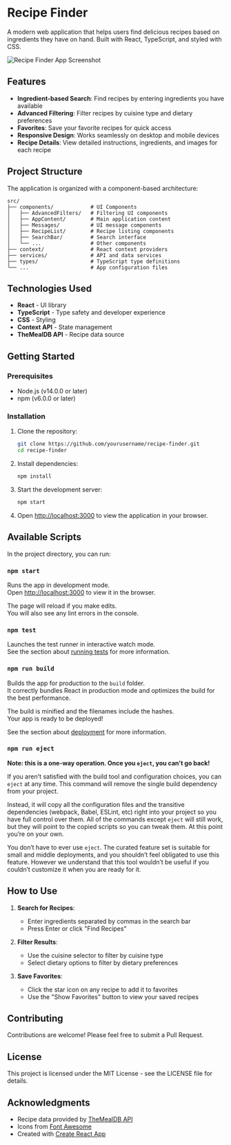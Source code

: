 # Recipe Finder

A modern web application that helps users find delicious recipes based on ingredients they have on hand. Built with React, TypeScript, and styled with CSS.

![Recipe Finder App Screenshot](https://via.placeholder.com/800x400?text=Recipe+Finder+App)

## Features

- **Ingredient-based Search**: Find recipes by entering ingredients you have available
- **Advanced Filtering**: Filter recipes by cuisine type and dietary preferences
- **Favorites**: Save your favorite recipes for quick access
- **Responsive Design**: Works seamlessly on desktop and mobile devices
- **Recipe Details**: View detailed instructions, ingredients, and images for each recipe

## Project Structure

The application is organized with a component-based architecture:

```
src/
├── components/            # UI Components
│   ├── AdvancedFilters/   # Filtering UI components
│   ├── AppContent/        # Main application content
│   ├── Messages/          # UI message components
│   ├── RecipeList/        # Recipe listing components
│   ├── SearchBar/         # Search interface
│   └── ...                # Other components
├── context/               # React context providers
├── services/              # API and data services
├── types/                 # TypeScript type definitions
└── ...                    # App configuration files
```

## Technologies Used

- **React** - UI library
- **TypeScript** - Type safety and developer experience
- **CSS** - Styling
- **Context API** - State management
- **TheMealDB API** - Recipe data source

## Getting Started

### Prerequisites

- Node.js (v14.0.0 or later)
- npm (v6.0.0 or later)

### Installation

1. Clone the repository:
   ```bash
   git clone https://github.com/yourusername/recipe-finder.git
   cd recipe-finder
   ```

2. Install dependencies:
   ```bash
   npm install
   ```

3. Start the development server:
   ```bash
   npm start
   ```

4. Open [http://localhost:3000](http://localhost:3000) to view the application in your browser.

## Available Scripts

In the project directory, you can run:

### `npm start`

Runs the app in development mode.\
Open [http://localhost:3000](http://localhost:3000) to view it in the browser.

The page will reload if you make edits.\
You will also see any lint errors in the console.

### `npm test`

Launches the test runner in interactive watch mode.\
See the section about [running tests](https://facebook.github.io/create-react-app/docs/running-tests) for more information.

### `npm run build`

Builds the app for production to the `build` folder.\
It correctly bundles React in production mode and optimizes the build for the best performance.

The build is minified and the filenames include the hashes.\
Your app is ready to be deployed!

See the section about [deployment](https://facebook.github.io/create-react-app/docs/deployment) for more information.

### `npm run eject`

**Note: this is a one-way operation. Once you `eject`, you can't go back!**

If you aren't satisfied with the build tool and configuration choices, you can `eject` at any time. This command will remove the single build dependency from your project.

Instead, it will copy all the configuration files and the transitive dependencies (webpack, Babel, ESLint, etc) right into your project so you have full control over them. All of the commands except `eject` will still work, but they will point to the copied scripts so you can tweak them. At this point you’re on your own.

You don’t have to ever use `eject`. The curated feature set is suitable for small and middle deployments, and you shouldn’t feel obligated to use this feature. However we understand that this tool wouldn’t be useful if you couldn’t customize it when you are ready for it.

## How to Use

1. **Search for Recipes**:
   - Enter ingredients separated by commas in the search bar
   - Press Enter or click "Find Recipes"

2. **Filter Results**:
   - Use the cuisine selector to filter by cuisine type
   - Select dietary options to filter by dietary preferences

3. **Save Favorites**:
   - Click the star icon on any recipe to add it to favorites
   - Use the "Show Favorites" button to view your saved recipes

## Contributing

Contributions are welcome! Please feel free to submit a Pull Request.

## License

This project is licensed under the MIT License - see the LICENSE file for details.

## Acknowledgments

- Recipe data provided by [TheMealDB API](https://www.themealdb.com/api.php)
- Icons from [Font Awesome](https://fontawesome.com/)
- Created with [Create React App](https://github.com/facebook/create-react-app)
